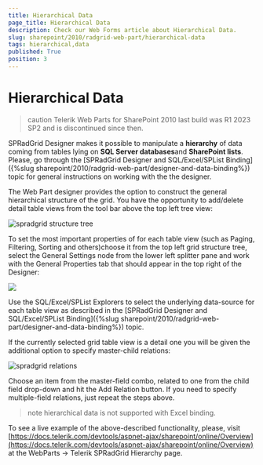 ```yaml
---
title: Hierarchical Data
page_title: Hierarchical Data
description: Check our Web Forms article about Hierarchical Data.
slug: sharepoint/2010/radgrid-web-part/hierarchical-data
tags: hierarchical,data
published: True
position: 3
---
```


# Hierarchical Data

>caution Telerik Web Parts for SharePoint 2010 last build was R1 2023 SP2 and is discontinued since then.



SPRadGrid Designer makes it possible to manipulate a **hierarchy** of data coming from tables lying on **SQL Server databases**and **SharePoint lists**. Please, go through the [SPRadGrid Designer and SQL/Excel/SPList Binding]({%slug sharepoint/2010/radgrid-web-part/designer-and-data-binding%}) topic for general instructions on working with the the designer.

The Web Part designer provides the option to construct the general hierarchical structure of the grid. You have the opportunity to add/delete detail table views from the tool bar above the top left tree view:

![spradgrid structure tree](images/spradgrid_structure_tree.png)

To set the most important properties of for each table view (such as Paging, Filtering, Sorting and others)choose it from the top left grid structure tree, select the General Settings node from the lower left splitter pane and work with the General Properties tab that should appear in the top right of the Designer:

![](images/general_settings.png)

Use the SQL/Excel/SPList Explorers to select the underlying data-source for each table view as described in the [SPRadGrid Designer and SQL/Excel/SPList Binding]({%slug sharepoint/2010/radgrid-web-part/designer-and-data-binding%}) topic.

If the currently selected grid table view is a detail one you will be given the additional option to specify master-child relations:

![spradgrid relations](images/spradgrid_relations.png)

Choose an item from the master-field combo, related to one from the child field drop-down and hit the Add Relation button. If you need to specify multiple-field	relations, just repeat the steps above.

>note
>hierarchical data is not supported with Excel binding.


To see a live example of the above-described functionality, please, visit [https://docs.telerik.com/devtools/aspnet-ajax/sharepoint/online/Overview](https://docs.telerik.com/devtools/aspnet-ajax/sharepoint/online/Overview) at the WebParts -> Telerik SPRadGrid Hierarchy page.
